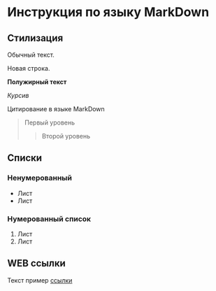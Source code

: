 # Инструкция по языку MarkDown

## Стилизация
Обычный текст.

Новая строка.

**Полужирный текст**

*Курсив*

Цитирование в языке MarkDown
> Первый уровень
>> Второй уровень

## Списки
### Ненумерованный
* Лист 
* Лист

### Нумерованный список
1. Лист
2. Лист

## WEB ссылки
Текст пример [ссылки](www.youtube.com "Всплывающая подсказка")